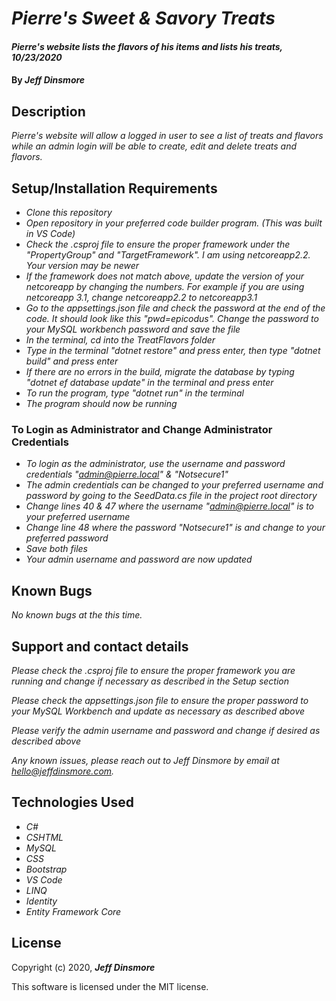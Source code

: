 # _Pierre's Sweet & Savory Treats_

#### _Pierre's website lists the flavors of his items and lists his treats, 10/23/2020_

#### By _Jeff Dinsmore_

## Description

_Pierre's website will allow a logged in user to see a list of treats and flavors while an admin login will be able to create, edit and delete treats and flavors._

## Setup/Installation Requirements

* _Clone this repository_
* _Open repository in your preferred code builder program. (This was built in VS Code)_
* _Check the .csproj file to ensure the proper framework under the "PropertyGroup" and "TargetFramework". I am using netcoreapp2.2. Your version may be newer_
* _If the framework does not match above, update the version of your netcoreapp by changing the numbers. For example if you are using netcoreapp 3.1, change netcoreapp2.2 to netcoreapp3.1_
* _Go to the appsettings.json file and check the password at the end of the code. It should look like this "pwd=epicodus". Change the password to your MySQL workbench password and save the file_
* _In the terminal, cd into the TreatFlavors folder_
* _Type in the terminal "dotnet restore" and press enter, then type "dotnet build" and press enter_
* _If there are no errors in the build, migrate the database by typing "dotnet ef database update" in the terminal and press enter_
* _To run the program, type "dotnet run" in the terminal_
* _The program should now be running_

### To Login as Administrator and Change Administrator Credentials
* _To login as the administrator, use the username and password credentials "admin@pierre.local" & "Notsecure1"_
* _The admin credentials can be changed to your preferred username and password by going to the SeedData.cs file in the project root directory_
* _Change lines 40 & 47 where the username "admin@pierre.local" is to your preferred username_
* _Change line 48 where the password "Notsecure1" is and change to your preferred password_
* _Save both files_
* _Your admin username and password are now updated_

## Known Bugs

_No known bugs at the this time._

## Support and contact details

_Please check the .csproj file to ensure the proper framework you are running and change if necessary as described in the Setup section_

_Please check the appsettings.json file to ensure the proper password to your MySQL Workbench and update as necessary as described above_

_Please verify the admin username and password and change if desired as described above_

_Any known issues, please reach out to Jeff Dinsmore by email at hello@jeffdinsmore.com._

## Technologies Used

* _C#_
* _CSHTML_
* _MySQL_
* _CSS_
* _Bootstrap_
* _VS Code_
* _LINQ_
* _Identity_
* _Entity Framework Core_

## License

Copyright (c) 2020, **_Jeff Dinsmore_**

This software is licensed under the MIT license.